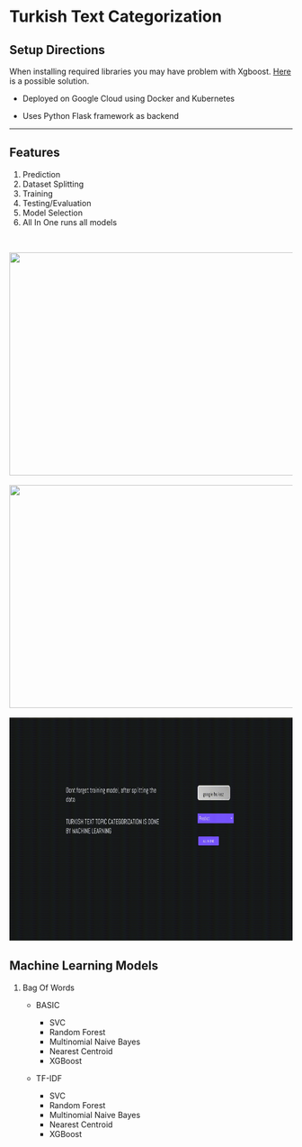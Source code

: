 # Turkish Text Categorization


## Setup Directions

When installing required libraries you may have problem with Xgboost. [Here](https://stackoverflow.com/questions/33749735/how-to-install-xgboost-package-in-python-windows-platform/39811079#39811079) is a possible solution.

- Deployed on Google Cloud using Docker and Kubernetes

- Uses Python Flask framework as backend
---
## Features    

1.  Prediction
2.  Dataset Splitting
3.  Training
4.  Testing/Evaluation
5.  Model Selection
6.  All In One runs all models
<br>

<p align="center">
  <img width =704 height=396 src="https://github.com/DevMilk/Turkish-Text-Categorization/blob/main/usage/screenshot.png">
</p>        
<p align="center">
  <img width =704 height=396 src="https://github.com/DevMilk/Turkish-Text-Categorization/blob/main/usage/screenshot2.png">
</p>        
<p align="center">
  <img width =704 height=396 src="https://github.com/DevMilk/Turkish-Text-Categorization/blob/main/usage/usage.gif">
</p>            


## Machine Learning Models    
1. Bag Of Words

    - BASIC

        * SVC
        * Random Forest
        * Multinomial Naive Bayes
        * Nearest Centroid
        * XGBoost
    - TF-IDF

        * SVC
        * Random Forest
        * Multinomial Naive Bayes
        * Nearest Centroid
        * XGBoost
    
